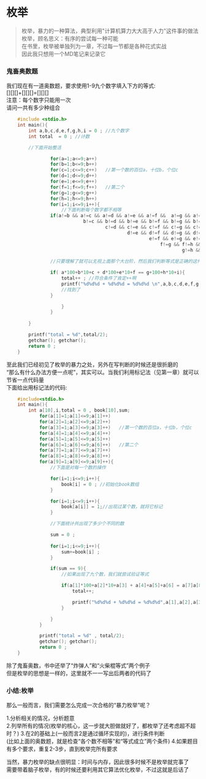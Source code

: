 # 枚举  
>枚举，暴力的一种算法，典型利用"计算机算力大大高于人力"这件事的做法
>枚举，顾名思义：有序的尝试每一种可能   
在书里，枚举被单独列为一章，不过每一节都是各种花式实战   
因此我只想用一个MD笔记来记录它   

### 鬼畜奥数题
我们现在有一道奥数题，要求使用1-9九个数字填入下方的等式:    
[][][]+[][][]=[][][]  
注意：每个数字只能用一次    
请问一共有多少种组合

```C
    #include <stdio.h>
    int main(){
        int a,b,c,d,e,f,g,h,i = 0 ; //九个数字
        int total  = 0 ; //计数 

        //下面开始整活

                for(a=1;a<=9;a++)
                for(b=1;b<=9;b++)
                for(c=1;c<=9;c++)   //第一个数的百位a，十位b，个位c
                for(d=1;d<=9;d++)
                for(e=1;e<=9;e++)
                for(f=1;f<=9;f++)   //第二个
                for(g=1;g<=9;g++)
                for(h=1;h<=9;h++)
                for(i=1;i<=9;i++){
                    //下面判断每个数字都不相等
                if(a!=b && a!=c && a!=d && a!=e && a!=f &&  a!=g && a!=h && a!=i &&
                            b!=c && b!=d && b!=e && b!=f && b!=g && b!=h && b!=i &&
                                    c!=d && c!=e && c!=f && c!=g && c!=h && c!=i &&
                                            d!=e && d!=f && d!=g && d!=h && d!=i &&
                                                    e!=f && e!=g && e!=h && e!=i &&
                                                        f!=g && f!=h && e!=i &&
                                                                g!=h && g!=i &&
                                                                        h!=i ){
                //只要理解了就可以无视上面那个大台阶，然后我们判断等式是正确的这件事

                if( a*100+b*10+c + d*100+e*10+f == g+100+h*10+i){
                    total++ ; //符合条件了肯定++啊
                    printf("%d%d%d + %d%d%d = %d%d%d \n",a,b,c,d,e,f,g,h,i);
                    //找到了
                }

                    }
                }
        
        }

        printf("total = %d",total/2);
        getchar(); getchar();
        return 0 ;
    }
``` 

至此我们已经初见了枚举的暴力之处，另外在写判断的时候还是很折磨的  
“那么有什么办法方便一点呢”，其实可以。当我们利用标记法（见第一章）就可以节省一点代码量   
下面给出用标记法的代码: 
```C
    #include<stdio.h>
    int main(){
        int a[10],i,total = 0 , book[10],sum;
            for(a[1]=1;a[1]<=9;a[1]++)
            for(a[2]=1;a[2]<=9;a[2]++)
            for(a[3]=1;a[3]<=9;a[3]++)   //第一个数的百位a，十位b，个位c
            for(a[4]=1;a[4]<=9;a[4]++)
            for(a[5]=1;a[5]<=9;a[5]++)
            for(a[6]=1;a[6]<=9;a[6]++)   //第二个
            for(a[7]=1;a[7]<=9;a[7]++)
            for(a[8]=1;a[8]<=9;a[8]++)
            for(a[9]=1;a[9]<=9;a[9]++){
                //下面是对每一个数的操作

                for(i=1;i<=9;i++){
                    book[i] = 0 ; //初始化book数组
                }

                for(i=1;i<=9;i++){
                    book[a[i]] = 1;//出现过某个数，就将它标记
                }

                //下面统计共出现了多少个不同的数

                sum = 0 ;
                
                for(i=1;i<=9;i++){
                    sum+=book[i] ; 
                }

                if(sum == 9){
                    //如果出现了九个数，我们就尝试验证等式

                    if(a[1]*100+a[2]*10+a[3] + a[4]+a[5]+a[6] = a[7]a[8]a[9]){
                        total++;

                        printf("%d%d%d + %d%d%d = %d%d%d",a[1],a[2],a[3],a[4],a[5],a[6],a[7],a[8],a[9]);
                    }

                }
            }

            printf("total = %d" , total/2);
            getchar(); getchar();
            return 0 ;
    }
```  

除了鬼畜奥数，书中还举了“炸弹人”和“火柴棍等式”两个例子  
但是枚举的思想是一样的，这里就不一一写出后两者的代码了  

### 小结:枚举
那么一般而言，我们需要怎么完成一次合格的“暴力枚举”呢？

1.分析相关的情况，分析题意  
2.列举所有的情况(枚举的核心，这一步就大胆做就好了，都枚举了还考虑超不超时？)
3.在2的基础上(一般而言2是通过循环实现的)，进行条件判断  
(比如上面的奥数题，就是检查“各个数不相等”和“等式成立”两个条件)
4.如果题目有多个要求，重复2-3步，直到枚举完所有要求  

当然，暴力枚举的缺点很明显：时间与内存，因此很多时候不是枚举就完事了  
需要带着脑子枚举，有的时候还要利用其它算法优化枚举，不过这就是后话了